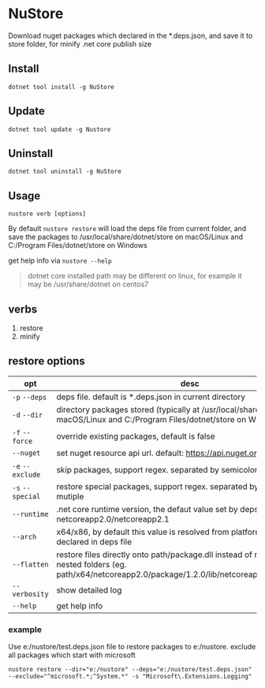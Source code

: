 ﻿# NuStore
Download nuget packages which declared in the *.deps.json, and save it to store folder, for minify .net core publish size

## Install
	dotnet tool install -g NuStore

## Update
	dotnet tool update -g Nustore

## Uninstall
	dotnet tool uninstall -g NuStore

## Usage
	nustore verb [options]
By default `nustore restore` will load the deps file from current folder, 
and save the packages to /usr/local/share/dotnet/store 
on macOS/Linux and C:/Program Files/dotnet/store on Windows

get help info via `nustore --help`

> dotnet core installed path may be different on linux, for example it may be /usr/share/dotnet on centos7


## verbs
1. restore
2. minify

## restore options

 opt           | desc
-------------- | -----
`-p` `--deps` | deps file. default is *.deps.json in current directory
`-d` `--dir` | directory packages stored (typically at /usr/local/share/dotnet/store on macOS/Linux and C:/Program Files/dotnet/store on Windows)
`-f` `--force` | override existing packages, default is false
`--nuget` | set nuget resource api url. default: https://api.nuget.org/v3/index.json
`-e` `--exclude` | skip packages, support regex. separated by semicolon for mutiple
`-s` `--special` | restore special packages, support regex. separated by semicolon for mutiple
`--runtime` | .net core runtime version, the defaut value set by deps file, for example netcoreapp2.0/netcoreapp2.1
`--arch` | x64/x86, by default this value is resolved from platform attribute which declared in deps file
`--flatten` | restore files directly onto path/package.dll instead of restoring in nested folders (eg. path/x64/netcoreapp2.0/package/1.2.0/lib/netcoreapp2.0/package.dll)
`--verbosity` | show detailed log
`--help` | get help info

### example

Use e:/nustore/test.deps.json file to restore packages to e:/nustore. exclude all packages which start with microsoft

	nustore restore --dir="e:/nustore" --deps="e:/nustore/test.deps.json" --exclude="^microsoft.*;^System.*" -s "Microsoft\.Extensions.Logging"

